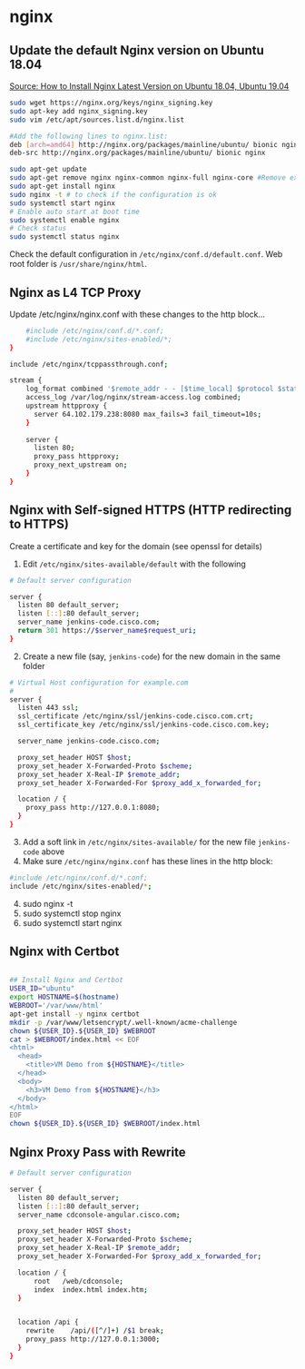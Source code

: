 # nginx

## Update the default Nginx version on Ubuntu 18.04

[Source: How to Install Nginx Latest Version on Ubuntu 18.04, Ubuntu 19.04](https://www.linuxbabe.com/ubuntu/install-nginx-latest-version-ubuntu-18-04)

```bash
sudo wget https://nginx.org/keys/nginx_signing.key
sudo apt-key add nginx_signing.key
sudo vim /etc/apt/sources.list.d/nginx.list 

#Add the following lines to nginx.list:
deb [arch=amd64] http://nginx.org/packages/mainline/ubuntu/ bionic nginx
deb-src http://nginx.org/packages/mainline/ubuntu/ bionic nginx

sudo apt-get update
sudo apt-get remove nginx nginx-common nginx-full nginx-core #Remove existing Nginx install (if any)
sudo apt-get install nginx
sudo nginx -t # to check if the configuration is ok
sudo systemctl start nginx
# Enable auto start at boot time
sudo systemctl enable nginx
# Check status
sudo systemctl status nginx
```

Check the default configuration in `/etc/nginx/conf.d/default.conf`. Web root folder is `/usr/share/nginx/html`.

## Nginx as L4 TCP Proxy

Update /etc/nginx/nginx.conf with these changes to the http block...

```bash
    #include /etc/nginx/conf.d/*.conf;
    #include /etc/nginx/sites-enabled/*;
}

include /etc/nginx/tcppassthrough.conf;
```

```bash
stream {
    log_format combined '$remote_addr - - [$time_local] $protocol $status $bytes_sent $bytes_received $session_time "$upstream_addr"';
    access_log /var/log/nginx/stream-access.log combined;
    upstream httpproxy {
      server 64.102.179.238:8080 max_fails=3 fail_timeout=10s;
    }
 
    server {
      listen 80;
      proxy_pass httpproxy;
      proxy_next_upstream on;
    }
}
```

## Nginx with Self-signed HTTPS (HTTP redirecting to HTTPS)

Create a certificate and key for the domain (see openssl for details)

1. Edit `/etc/nginx/sites-available/default` with the following

```bash
# Default server configuration

server {
  listen 80 default_server;
  listen [::]:80 default_server;
  server_name jenkins-code.cisco.com;
  return 301 https://$server_name$request_uri;
}
```
2. Create a new file (say, `jenkins-code`) for the new domain in the same folder

```bash
# Virtual Host configuration for example.com
#
server {
  listen 443 ssl;
  ssl_certificate /etc/nginx/ssl/jenkins-code.cisco.com.crt;
  ssl_certificate_key /etc/nginx/ssl/jenkins-code.cisco.com.key;

  server_name jenkins-code.cisco.com;

  proxy_set_header HOST $host;
  proxy_set_header X-Forwarded-Proto $scheme;
  proxy_set_header X-Real-IP $remote_addr;
  proxy_set_header X-Forwarded-For $proxy_add_x_forwarded_for;

  location / {
    proxy_pass http://127.0.0.1:8080;
  }
}
```

3. Add a soft link in `/etc/nginx/sites-available/` for the new file `jenkins-code` above
4. Make sure `/etc/nginx/nginx.conf` has these lines in the http block:

```bash
#include /etc/nginx/conf.d/*.conf;
include /etc/nginx/sites-enabled/*;
```
4. sudo nginx -t
5. sudo systemctl stop nginx
6. sudo systemctl start nginx

## Nginx with Certbot

```bash

## Install Nginx and Certbot
USER_ID="ubuntu"
export HOSTNAME=$(hostname)
WEBROOT='/var/www/html'
apt-get install -y nginx certbot
mkdir -p /var/www/letsencrypt/.well-known/acme-challenge
chown ${USER_ID}.${USER_ID} $WEBROOT
cat > $WEBROOT/index.html << EOF
<html>
  <head>
    <title>VM Demo from ${HOSTNAME}</title>
  </head>
  <body>
    <h3>VM Demo from ${HOSTNAME}</h3>
  </body>
</html>
EOF
chown ${USER_ID}.${USER_ID} $WEBROOT/index.html
```

## Nginx Proxy Pass with Rewrite

```bash
# Default server configuration

server {
  listen 80 default_server;
  listen [::]:80 default_server;
  server_name cdconsole-angular.cisco.com;

  proxy_set_header HOST $host;
  proxy_set_header X-Forwarded-Proto $scheme;
  proxy_set_header X-Real-IP $remote_addr;
  proxy_set_header X-Forwarded-For $proxy_add_x_forwarded_for;

  location / {
      root   /web/cdconsole;
      index  index.html index.htm;
  }


  location /api {
    rewrite    /api/([^/]+) /$1 break;
    proxy_pass http://127.0.0.1:3000;
  }
}
```

